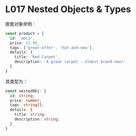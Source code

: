 # L017 Nested Objects & Types



嵌套对象举例：

```ts
const product = {
  id: 'abc1',
  price: 12.99,
  tags: ['great-offer', 'hot-and-new'],
  details: {
    title: 'Red Carpet',
    description: 'A great carpet - almost brand-new!'
  }
}
```

其类型为：

```typescript
const nestedObj: {
  id: string;
  price: number;
  tags: string[];
  details: {
    title: string;
    description: string;
  }
}
```

